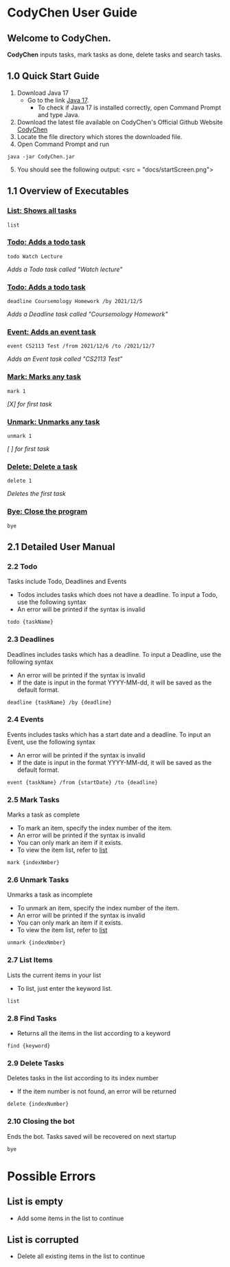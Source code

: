 # CodyChen User Guide

## Welcome to CodyChen.
**CodyChen** inputs tasks, mark tasks as done, delete tasks and search tasks.

## 1.0 Quick Start Guide
1. Download Java 17 
    - Go to the link [Java 17](https://www.oracle.com/java/technologies/javase/jdk17-archive-downloads.html). 
      - To check if Java 17 is installed correctly, open Command Prompt and type Java.
2. Download the latest file available on CodyChen's Official Github Website [CodyChen](https://github.com/lowjunchen/ip/releases)
3. Locate the file directory which stores the downloaded file.
4. Open Command Prompt and run
```
java -jar CodyChen.jar
```
5. You should see the following output:
   <picture> <src = "docs/startScreen.png"> </picture>

## 1.1 Overview of Executables
### [List: Shows all tasks](#list)
```
list
```

### [Todo: Adds a todo task](#todo)
```
todo Watch Lecture
```
*Adds a Todo task called "Watch lecture"*

### [Todo: Adds a todo task](#deadline)
```
deadline Coursemology Homework /by 2021/12/5
```
*Adds a Deadline task called "Coursemology Homework"*

### [Event: Adds an event task](#event)
```
event CS2113 Test /from 2021/12/6 /to /2021/12/7
```
*Adds an Event task called "CS2113 Test"*

### [Mark: Marks any task](#mark)
```
mark 1
```
*\[X\] for first task*
### [Unmark: Unmarks any task](#unmark)
```
unmark 1
```
*\[ \]  for first task*
### [Delete: Delete a task](#delete)
```
delete 1
```
*Deletes the first task*
### [Bye: Close the program](#bye)
```
bye
```


## 2.1 Detailed User Manual
### 2.2 Todo
<a id ="todo"></a>
Tasks include Todo, Deadlines and Events
* Todos includes tasks which does not have a deadline. To input a Todo, use the following syntax
* An error will be printed if the syntax is invalid
```
todo {taskName}
```

### 2.3 Deadlines
<a id ="deadline"></a>
Deadlines includes tasks which has a deadline. To input a Deadline, use the following syntax
* An error will be printed if the syntax is invalid 
* If the date is input in the format YYYY-MM-dd, it will be saved as the default format.
```
deadline {taskName} /by {deadline}
```

### 2.4 Events
<a id ="event"></a>
Events includes tasks which has a start date and a deadline. To input an Event, use the following syntax
* An error will be printed if the syntax is invalid
* If the date is input in the format YYYY-MM-dd, it will be saved as the default format.
```
event {taskName} /from {startDate} /to {deadline}
```

### 2.5 Mark Tasks
<a name ="mark"></a>
Marks a task as complete
* To mark an item, specify the index number of the item.
* An error will be printed if the syntax is invalid
* You can only mark an item if it exists. 
* To view the item list, refer to [list](#list)
```
mark {indexNmber}
```

### 2.6 Unmark Tasks
<a name ="unmark"></a>
Unmarks a task as incomplete
* To unmark an item, specify the index number of the item.
* An error will be printed if the syntax is invalid
* You can only mark an item if it exists.
* To view the item list, refer to [list](#list)
```
unmark {indexNmber}
```

### 2.7 List Items
<a name ="list"></a>
Lists the current items in your list
* To list, just enter the keyword list. 
```
list
```

### 2.8 Find Tasks
<a name ="find"></a>
* Returns all the items in the list according to a keyword

```
find {keyword}
```

### 2.9 Delete Tasks
<a name ="delete"></a>
Deletes tasks in the list according to its index number
* If the item number is not found, an error will be returned
```
delete {indexNumber}
```

### 2.10 Closing the bot
<a name ="bye"></a>
Ends the bot. Tasks saved will be recovered on next startup
```
bye
```



# Possible Errors
## List is empty
* Add some items in the list to continue

## List is corrupted
* Delete all existing items in the list to continue